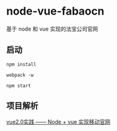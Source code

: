 # node-vue-fabaocn
基于 node 和 vue 实现的法宝公司官网

## 启动
`npm install`

`webpack -w`

`npm start`

## 项目解析
[vue2.0实践 —— Node + vue 实现移动官网](http://www.cnblogs.com/wx1993/p/6846848.html)
